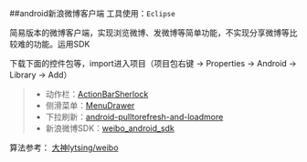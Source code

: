 ##android新浪微博客户端
工具使用：`Eclipse`

简易版本的微博客户端，实现浏览微博、发微博等简单功能，不实现分享微博等比较难的功能。运用SDK

下载下面的控件包等，import进入项目（项目包右键 -> Properties -> Android -> Library -> Add）
> * 动作栏：[ActionBarSherlock]( http://actionbarsherlock.com/)
> * 侧滑菜单：[MenuDrawer]( https://github.com/SimonVT/android-menudrawer)
> * 下拉刷新：[android-pulltorefresh-and-loadmore]( https://github.com/shontauro/android-pulltorefresh-and-loadmore)
> * 新浪微博SDK：[weibo_android_sdk]( https://github.com/sinaweibosdk/weibo_android_sdk)

算法参考：
[大神lytsing/weibo](https://github.com/lytsing/weibo)